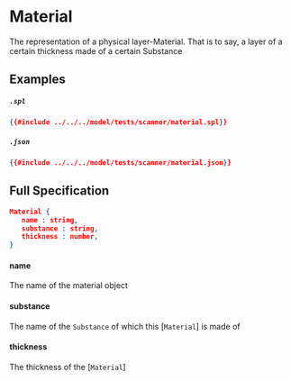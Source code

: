# Material

The representation of a physical layer-Material.
That is to say, a layer of a certain thickness
made of a certain Substance

## Examples

##### `.spl`
```json
{{#include ../../../model/tests/scanner/material.spl}}
```

##### `.json`
```json
{{#include ../../../model/tests/scanner/material.json}}
```


 ## Full Specification

```json
Material {
   name : string,
   substance : string,
   thickness : number,
}
```



#### name

The name of the material object




#### substance

The name of the `Substance` of which this
[`Material`] is made of    




#### thickness

The thickness of the [`Material`]




